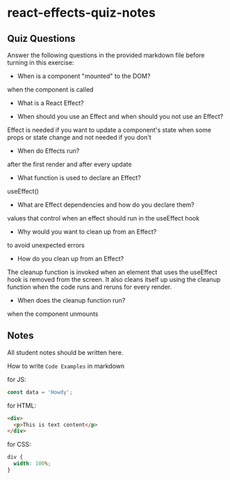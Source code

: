# react-effects-quiz-notes

## Quiz Questions

Answer the following questions in the provided markdown file before turning in this exercise:

- When is a component "mounted" to the DOM?

when the component is called

- What is a React Effect?

- When should you use an Effect and when should you not use an Effect?

Effect is needed if you want to update a component's state when some props or state change and not needed if you don't

- When do Effects run?

after the first render and after every update

- What function is used to declare an Effect?

useEffect()

- What are Effect dependencies and how do you declare them?

values that control when an effect should run in the useEffect hook

- Why would you want to clean up from an Effect?

to avoid unexpected errors

- How do you clean up from an Effect?

The cleanup function is invoked when an element that uses the useEffect hook is removed from the screen. It also cleans itself up using the cleanup function when the code runs and reruns for every render.

- When does the cleanup function run?

when the component unmounts

## Notes

All student notes should be written here.

How to write `Code Examples` in markdown

for JS:

```javascript
const data = 'Howdy';
```

for HTML:

```html
<div>
  <p>This is text content</p>
</div>
```

for CSS:

```css
div {
  width: 100%;
}
```
